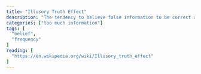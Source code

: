 ```yaml
---
title: "Illusory Truth Effect"
description: "The tendency to believe false information to be correct after repeated exposure."
categories: ["too much information"]
tags: [
  "belief",
  "frequency"
]
reading: [
  "https://en.wikipedia.org/wiki/Illusory_truth_effect"
]
---
```


